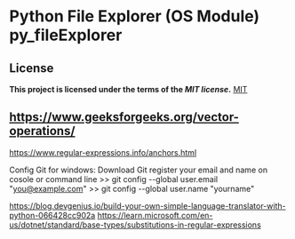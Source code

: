 
# Python File Explorer (OS Module) py_fileExplorer

## License
**This project is licensed under the terms of the ***MIT license***.**
[MIT](https://choosealicense.com/licenses/mit/)

## https://www.geeksforgeeks.org/vector-operations/

https://www.regular-expressions.info/anchors.html

Config Git for windows:
Download Git
register your email and name on cosole or command line
      >> git config --global user.email "you@example.com"
      >> git config --global user.name "yourname"
      
https://blog.devgenius.io/build-your-own-simple-language-translator-with-python-066428cc902a
https://learn.microsoft.com/en-us/dotnet/standard/base-types/substitutions-in-regular-expressions
